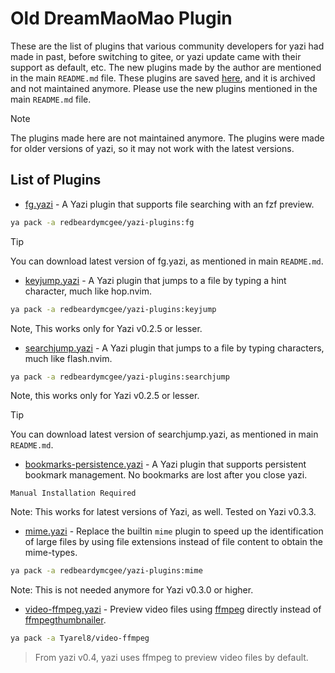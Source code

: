 # Old DreamMaoMao Plugin

These are the list of plugins that various community developers for yazi had made in past, before switching to gitee, or yazi update came with their support as default, etc. The new plugins made by the author are mentioned in the main `README.md` file. These plugins are saved [here](https://github.com/redbeardymcgee/yazi-plugins), and it is archived and not maintained anymore. Please use the new plugins mentioned in the main `README.md` file.

> [!Note]
> The plugins made here are not maintained anymore.
> The plugins were made for older versions of yazi, so it may not work with the latest versions.

## List of Plugins

- [fg.yazi](https://github.com/redbeardymcgee/yazi-plugins/tree/main/fg.yazi) - A Yazi plugin that supports file searching with an fzf preview.

```bash
ya pack -a redbeardymcgee/yazi-plugins:fg
```

> [!Tip]
> You can download latest version of fg.yazi, as mentioned in main `README.md`.

- [keyjump.yazi](https://github.com/redbeardymcgee/yazi-plugins/tree/main/keyjump.yazi) - A Yazi plugin that jumps to a file by typing a hint character, much like hop.nvim.

```bash
ya pack -a redbeardymcgee/yazi-plugins:keyjump
```

Note, This works only for Yazi v0.2.5 or lesser.

- [searchjump.yazi](https://github.com/redbeardymcgee/yazi-plugins/tree/main/searchjump.yazi) - A Yazi plugin that jumps to a file by typing characters, much like flash.nvim.

```bash
ya pack -a redbeardymcgee/yazi-plugins:searchjump
```

Note, this works only for Yazi v0.2.5 or lesser.

> [!Tip]
> You can download latest version of searchjump.yazi, as mentioned in main `README.md`.

- [bookmarks-persistence.yazi](https://github.com/redbeardymcgee/yazi-plugins/tree/main/bookmarks-persistence.yazi) - A Yazi plugin that supports persistent bookmark management. No bookmarks are lost after you close yazi.

```
Manual Installation Required
```

Note: This works for latest versions of Yazi, as well. Tested on Yazi v0.3.3.

- [mime.yazi](https://github.com/redbeardymcgee/yazi-plugins/tree/main/mime.yazi) - Replace the builtin `mime` plugin to speed up the identification of large files by using file extensions instead of file content to obtain the mime-types.

```bash
ya pack -a redbeardymcgee/yazi-plugins:mime
```

Note: This is not needed anymore for Yazi v0.3.0 or higher.

- [video-ffmpeg.yazi](https://github.com/Tyarel8/video-ffmpeg.yazi) - Preview video files using <a href="https://ffmpeg.org/">ffmpeg</a> directly instead of <a href="https://github.com/dirkvdb/ffmpegthumbnailer">ffmpegthumbnailer</a>.

```bash
ya pack -a Tyarel8/video-ffmpeg
```

> From yazi v0.4, yazi uses ffmpeg to preview video files by default.
